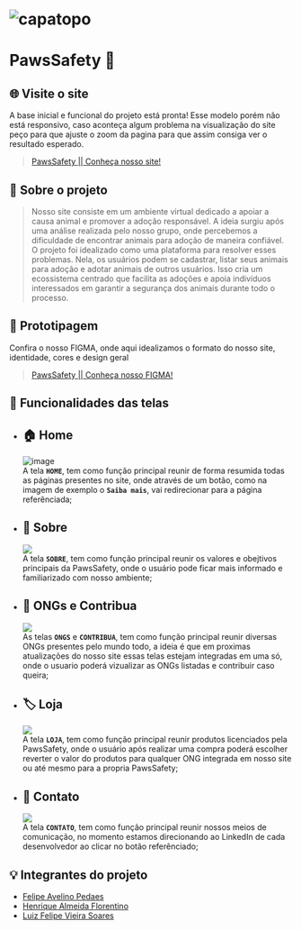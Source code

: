 # ![capatopo](https://github.com/henriqueflorentino/paws_safety2/assets/141787273/d76ef6ac-0765-44c9-902e-6119d841f26a)

# PawsSafety 🐾

## 🌐 Visite o site 
A base inicial e funcional do projeto está pronta! Esse modelo porém não está responsivo, caso aconteça algum problema na visualização do site peço para que ajuste o zoom da pagina para que assim consiga ver o resultado esperado.<br />
> [PawsSafety || Conheça nosso site! ](https://paws-safety.netlify.app/)

## 📜 Sobre o projeto 
> Nosso site consiste em um ambiente virtual dedicado a apoiar a causa animal e promover a adoção responsável. A ideia surgiu após uma análise realizada pelo nosso grupo, onde percebemos a dificuldade de encontrar animais para adoção de maneira confiável.<br />
> O projeto foi idealizado como uma plataforma para resolver esses problemas. Nela, os usuários podem se cadastrar, listar seus animais para adoção e adotar animais de outros usuários. Isso cria um ecossistema centrado que facilita as adoções e apoia indivíduos interessados em garantir a segurança dos animais durante todo o processo.

## 📂 Prototipagem
Confira o nosso FIGMA, onde aqui idealizamos o formato do nosso site, identidade, cores e design geral<br />
> [PawsSafety || Conheça nosso FIGMA! ](https://www.figma.com/file/4BZW83YcSUZudV12h0fniL/PawsSafety-Page?type=design&node-id=0-1&mode=design&t=hGjAcsi8cmQYh7lF-0)


## 🎯 Funcionalidades das telas

* ## 🏠 Home
    ![image](https://github.com/henriqueflorentino/paws_safety2/assets/141787273/569801eb-38ba-422a-9462-a13b8cd448db)<br />
    A tela **`HOME`**, tem como função principal reunir de forma resumida todas as páginas presentes no site, onde através de um botão, como na imagem de exemplo o **`Saiba mais`**, vai redirecionar para a página referênciada;
* ## 🔎 Sobre
    <img src="img/2sobre.jpg"><br />
    A tela **`SOBRE`**, tem como função principal reunir os valores e obejtivos principais da PawsSafety, onde o usuário pode ficar mais informado e familiarizado com nosso ambiente;
* ## 🤝 ONGs e Contribua
    <img src="img/3ongsecont.jpg"><br />
    As telas **`ONGS`** e **`CONTRIBUA`**, tem como função principal reunir diversas ONGs presentes pelo mundo todo, a ideia é que em proximas atualizações do nosso site essas telas estejam integradas em uma só, onde o usuario poderá vizualizar as ONGs listadas e contribuir caso queira;
* ## 🏷️ Loja
    <img src="img/4loja.jpg"><br />
    A tela **`LOJA`**, tem como função principal reunir produtos licenciados pela PawsSafety, onde o usuário após realizar uma compra poderá escolher reverter o valor do produtos para qualquer ONG integrada em nosso site ou até mesmo para a propria PawsSafety;
* ## 💬 Contato
    <img src="img/5contato.jpg"><br />
    A tela **`CONTATO`**, tem como função principal reunir nossos meios de comunicação, no momento estamos direcionando ao LinkedIn de cada desenvolvedor ao clicar no botão referênciado;

## 💡 Integrantes do projeto

* [Felipe Avelino Pedaes](https://github.com/ITzspi)
* [Henrique Almeida Florentino](https://github.com/henriqueflorentino)
* [Luiz Felipe Vieira Soares](https://github.com/luizfelipesoarees)

